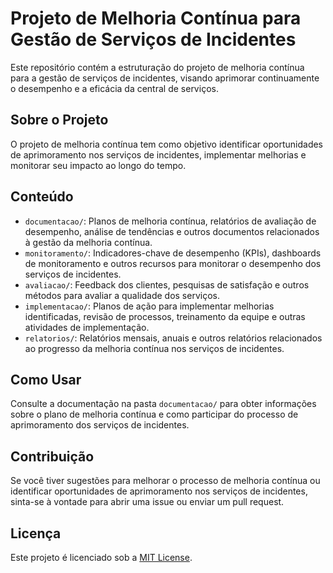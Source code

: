 # Projeto de Melhoria Contínua para Gestão de Serviços de Incidentes

Este repositório contém a estruturação do projeto de melhoria contínua para a gestão de serviços de incidentes, visando aprimorar continuamente o desempenho e a eficácia da central de serviços.

## Sobre o Projeto

O projeto de melhoria contínua tem como objetivo identificar oportunidades de aprimoramento nos serviços de incidentes, implementar melhorias e monitorar seu impacto ao longo do tempo.

## Conteúdo

- `documentacao/`: Planos de melhoria contínua, relatórios de avaliação de desempenho, análise de tendências e outros documentos relacionados à gestão da melhoria contínua.
- `monitoramento/`: Indicadores-chave de desempenho (KPIs), dashboards de monitoramento e outros recursos para monitorar o desempenho dos serviços de incidentes.
- `avaliacao/`: Feedback dos clientes, pesquisas de satisfação e outros métodos para avaliar a qualidade dos serviços.
- `implementacao/`: Planos de ação para implementar melhorias identificadas, revisão de processos, treinamento da equipe e outras atividades de implementação.
- `relatorios/`: Relatórios mensais, anuais e outros relatórios relacionados ao progresso da melhoria contínua nos serviços de incidentes.

## Como Usar

Consulte a documentação na pasta `documentacao/` para obter informações sobre o plano de melhoria contínua e como participar do processo de aprimoramento dos serviços de incidentes.

## Contribuição

Se você tiver sugestões para melhorar o processo de melhoria contínua ou identificar oportunidades de aprimoramento nos serviços de incidentes, sinta-se à vontade para abrir uma issue ou enviar um pull request.

## Licença

Este projeto é licenciado sob a [MIT License](LICENSE).
